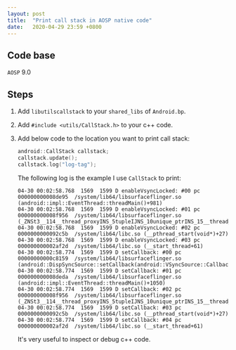 ```yaml
---
layout: post
title:  "Print call stack in AOSP native code"
date:   2020-04-29 23:59 +0800
---
```


## Code base

`AOSP` 9.0

## Steps

1. Add `libutilscallstack` to your `shared_libs` of `Android.bp`.
2. Add `#include <utils/CallStack.h>` to your c++ code.
3. Add below code to the location you want to print call stack:
   
   ```c++
   android::CallStack callstack;
   callstack.update();
   callstack.log("log-tag");
   ```

    The following log is the example I use `CallStack` to print:

    ```
    04-30 00:02:58.768  1569  1599 D enableVsyncLocked: #00 pc 000000000008de95  /system/lib64/libsurfaceflinger.so (android::impl::EventThread::threadMain()+981)
    04-30 00:02:58.768  1569  1599 D enableVsyncLocked: #01 pc 000000000008f956  /system/lib64/libsurfaceflinger.so (_ZNSt3__114__thread_proxyINS_5tupleIJNS_10unique_ptrINS_15__thread_structENS_14default_deleteIS3_EEEEMN7android4impl11EventThreadEFvvEPS9_EEEEEPvSE_+54)
    04-30 00:02:58.768  1569  1599 D enableVsyncLocked: #02 pc 0000000000092c5b  /system/lib64/libc.so (__pthread_start(void*)+27)
    04-30 00:02:58.768  1569  1599 D enableVsyncLocked: #03 pc 000000000002af2d  /system/lib64/libc.so (__start_thread+61)
    04-30 00:02:58.774  1569  1599 D setCallback: #00 pc 00000000000c8159  /system/lib64/libsurfaceflinger.so (android::DispSyncSource::setCallback(android::VSyncSource::Callback*)+73)
    04-30 00:02:58.774  1569  1599 D setCallback: #01 pc 000000000008deda  /system/lib64/libsurfaceflinger.so (android::impl::EventThread::threadMain()+1050)
    04-30 00:02:58.774  1569  1599 D setCallback: #02 pc 000000000008f956  /system/lib64/libsurfaceflinger.so (_ZNSt3__114__thread_proxyINS_5tupleIJNS_10unique_ptrINS_15__thread_structENS_14default_deleteIS3_EEEEMN7android4impl11EventThreadEFvvEPS9_EEEEEPvSE_+54)
    04-30 00:02:58.774  1569  1599 D setCallback: #03 pc 0000000000092c5b  /system/lib64/libc.so (__pthread_start(void*)+27)
    04-30 00:02:58.774  1569  1599 D setCallback: #04 pc 000000000002af2d  /system/lib64/libc.so (__start_thread+61)
    ```  
    It's very useful to inspect or debug c++ code.